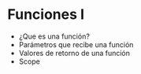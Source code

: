 # Funciones I

- ¿Que es una función?
- Parámetros que recibe una función
- Valores de retorno de una función
- Scope



